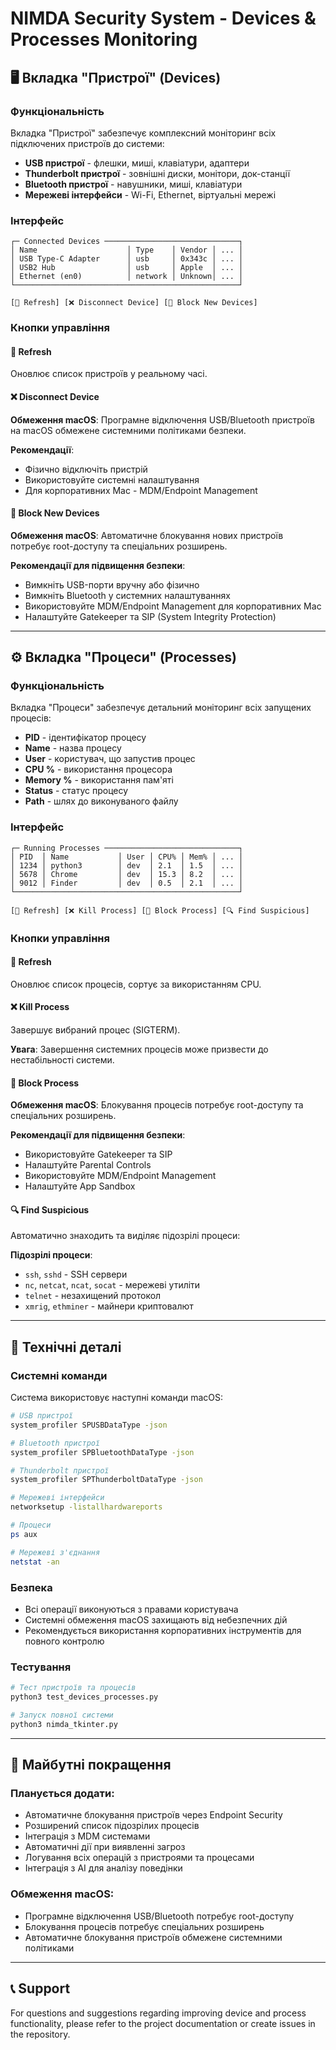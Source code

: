 # NIMDA Security System - Devices & Processes Monitoring

## 🖥️ Вкладка "Пристрої" (Devices)

### Функціональність
Вкладка "Пристрої" забезпечує комплексний моніторинг всіх підключених пристроїв до системи:

- **USB пристрої** - флешки, миші, клавіатури, адаптери
- **Thunderbolt пристрої** - зовнішні диски, монітори, док-станції
- **Bluetooth пристрої** - навушники, миші, клавіатури
- **Мережеві інтерфейси** - Wi-Fi, Ethernet, віртуальні мережі

### Інтерфейс
```
┌─ Connected Devices ──────────────────────────────┐
│ Name                    │ Type    │ Vendor │ ... │
│ USB Type-C Adapter      │ usb     │ 0x343c │ ... │
│ USB2 Hub                │ usb     │ Apple  │ ... │
│ Ethernet (en0)          │ network │ Unknown│ ... │
└──────────────────────────────────────────────────┘

[🔄 Refresh] [❌ Disconnect Device] [🚫 Block New Devices]
```

### Кнопки управління

#### 🔄 Refresh
Оновлює список пристроїв у реальному часі.

#### ❌ Disconnect Device
**Обмеження macOS**: Програмне відключення USB/Bluetooth пристроїв на macOS обмежене системними політиками безпеки.

**Рекомендації**:
- Фізично відключіть пристрій
- Використовуйте системні налаштування
- Для корпоративних Mac - MDM/Endpoint Management

#### 🚫 Block New Devices
**Обмеження macOS**: Автоматичне блокування нових пристроїв потребує root-доступу та спеціальних розширень.

**Рекомендації для підвищення безпеки**:
- Вимкніть USB-порти вручну або фізично
- Вимкніть Bluetooth у системних налаштуваннях
- Використовуйте MDM/Endpoint Management для корпоративних Mac
- Налаштуйте Gatekeeper та SIP (System Integrity Protection)

---

## ⚙️ Вкладка "Процеси" (Processes)

### Функціональність
Вкладка "Процеси" забезпечує детальний моніторинг всіх запущених процесів:

- **PID** - ідентифікатор процесу
- **Name** - назва процесу
- **User** - користувач, що запустив процес
- **CPU %** - використання процесора
- **Memory %** - використання пам'яті
- **Status** - статус процесу
- **Path** - шлях до виконуваного файлу

### Інтерфейс
```
┌─ Running Processes ──────────────────────────────┐
│ PID  │ Name           │ User │ CPU% │ Mem% │ ... │
│ 1234 │ python3        │ dev  │ 2.1  │ 1.5  │ ... │
│ 5678 │ Chrome         │ dev  │ 15.3 │ 8.2  │ ... │
│ 9012 │ Finder         │ dev  │ 0.5  │ 2.1  │ ... │
└──────────────────────────────────────────────────┘

[🔄 Refresh] [❌ Kill Process] [🚫 Block Process] [🔍 Find Suspicious]
```

### Кнопки управління

#### 🔄 Refresh
Оновлює список процесів, сортує за використанням CPU.

#### ❌ Kill Process
Завершує вибраний процес (SIGTERM).

**Увага**: Завершення системних процесів може призвести до нестабільності системи.

#### 🚫 Block Process
**Обмеження macOS**: Блокування процесів потребує root-доступу та спеціальних розширень.

**Рекомендації для підвищення безпеки**:
- Використовуйте Gatekeeper та SIP
- Налаштуйте Parental Controls
- Використовуйте MDM/Endpoint Management
- Налаштуйте App Sandbox

#### 🔍 Find Suspicious
Автоматично знаходить та виділяє підозрілі процеси:

**Підозрілі процеси**:
- `ssh`, `sshd` - SSH сервери
- `nc`, `netcat`, `ncat`, `socat` - мережеві утиліти
- `telnet` - незахищений протокол
- `xmrig`, `ethminer` - майнери криптовалют

---

## 🔧 Технічні деталі

### Системні команди
Система використовує наступні команди macOS:

```bash
# USB пристрої
system_profiler SPUSBDataType -json

# Bluetooth пристрої  
system_profiler SPBluetoothDataType -json

# Thunderbolt пристрої
system_profiler SPThunderboltDataType -json

# Мережеві інтерфейси
networksetup -listallhardwareports

# Процеси
ps aux

# Мережеві з'єднання
netstat -an
```

### Безпека
- Всі операції виконуються з правами користувача
- Системні обмеження macOS захищають від небезпечних дій
- Рекомендується використання корпоративних інструментів для повного контролю

### Тестування
```bash
# Тест пристроїв та процесів
python3 test_devices_processes.py

# Запуск повної системи
python3 nimda_tkinter.py
```

---

## 🚀 Майбутні покращення

### Планується додати:
- Автоматичне блокування пристроїв через Endpoint Security
- Розширений список підозрілих процесів
- Інтеграція з MDM системами
- Автоматичні дії при виявленні загроз
- Логування всіх операцій з пристроями та процесами
- Інтеграція з AI для аналізу поведінки

### Обмеження macOS:
- Програмне відключення USB/Bluetooth потребує root-доступу
- Блокування процесів потребує спеціальних розширень
- Автоматичне блокування пристроїв обмежене системними політиками

---

## 📞 Support

For questions and suggestions regarding improving device and process functionality, please refer to the project documentation or create issues in the repository. 